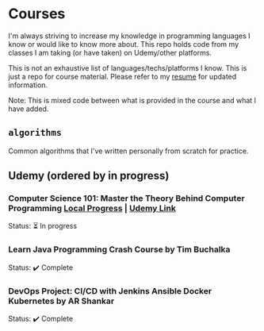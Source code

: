 # Courses
I'm always striving to increase my knowledge in programming languages I know or would like to know more about. This repo holds code from my classes I am taking (or have taken) on Udemy/other platforms.

This is not an exhaustive list of languages/techs/platforms I know. This is just a repo for course material. Please refer to my [resume](Hall_Resume_Software_Engineer.pdf) for updated information. 

Note: This is mixed code between what is provided in the course and what I have added.

## `algorithms`
Common algorithms that I've written personally from scratch for practice.

## Udemy (ordered by in progress)
### Computer Science 101: Master the Theory Behind Computer Programming [Local Progress](https://github.com/halltristanj/courses_and_education/tree/master/udemy/computer_science_101_master_the_theory_behind_programming) | [Udemy Link](https://cisco.udemy.com/course/computer-science-101-master-the-theory-behind-programming/)
Status: :hourglass_flowing_sand: In progress

### Learn Java Programming Crash Course by Tim Buchalka
Status: :heavy_check_mark: Complete

### DevOps Project: CI/CD with Jenkins Ansible Docker Kubernetes by AR Shankar 
Status: :heavy_check_mark: Complete
